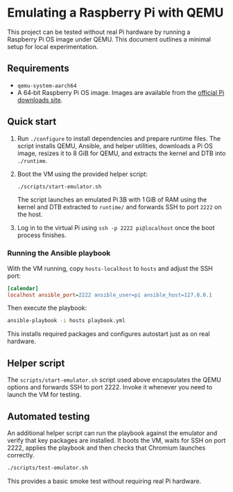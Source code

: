 # Emulating a Raspberry Pi with QEMU

This project can be tested without real Pi hardware by running a
Raspberry Pi OS image under QEMU. This document outlines a minimal
setup for local experimentation.

## Requirements
* `qemu-system-aarch64`
* A 64‑bit Raspberry Pi OS image. Images are available from the
  [official Pi downloads site](https://www.raspberrypi.com/software/operating-systems/).

## Quick start
1. Run `./configure` to install dependencies and prepare runtime files.
   The script installs QEMU, Ansible, and helper utilities, downloads a Pi OS image,
   resizes it to 8 GiB for QEMU, and extracts the kernel and DTB into
   `./runtime`.
2. Boot the VM using the provided helper script:

   ```bash
   ./scripts/start-emulator.sh
   ```

   The script launches an emulated Pi 3B with 1 GiB of RAM using the
   kernel and DTB extracted to `runtime/` and forwards SSH to port `2222`
   on the host.

3. Log in to the virtual Pi using `ssh -p 2222 pi@localhost` once the
   boot process finishes.

### Running the Ansible playbook
With the VM running, copy `hosts-localhost` to `hosts` and adjust the
SSH port:

```ini
[calendar]
localhost ansible_port=2222 ansible_user=pi ansible_host=127.0.0.1
```

Then execute the playbook:

```bash
ansible-playbook -i hosts playbook.yml
```

This installs required packages and configures autostart just as on
real hardware.

## Helper script
The `scripts/start-emulator.sh` script used above encapsulates the QEMU
options and forwards SSH to port 2222. Invoke it whenever you need to
launch the VM for testing.

## Automated testing
An additional helper script can run the playbook against the emulator and verify that key packages are installed. It boots the VM, waits for SSH on port 2222, applies the playbook and then checks that Chromium launches correctly.

```bash
./scripts/test-emulator.sh
```

This provides a basic smoke test without requiring real Pi hardware.
